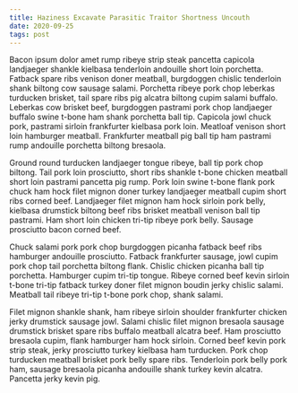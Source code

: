 ```yaml
---
title: Haziness Excavate Parasitic Traitor Shortness Uncouth
date: 2020-09-25
tags: post
---
```


Bacon ipsum dolor amet rump ribeye strip steak pancetta capicola landjaeger shankle kielbasa tenderloin andouille short loin porchetta.  Fatback spare ribs venison doner meatball, burgdoggen chislic tenderloin shank biltong cow sausage salami.  Porchetta ribeye pork chop leberkas turducken brisket, tail spare ribs pig alcatra biltong cupim salami buffalo.  Leberkas cow brisket beef, burgdoggen pastrami pork chop landjaeger buffalo swine t-bone ham shank porchetta ball tip.  Capicola jowl chuck pork, pastrami sirloin frankfurter kielbasa pork loin.  Meatloaf venison short loin hamburger meatball.  Frankfurter meatball pig ball tip ham pastrami rump andouille porchetta biltong bresaola.

Ground round turducken landjaeger tongue ribeye, ball tip pork chop biltong.  Tail pork loin prosciutto, short ribs shankle t-bone chicken meatball short loin pastrami pancetta pig rump.  Pork loin swine t-bone flank pork chuck ham hock filet mignon doner turkey landjaeger meatball cupim short ribs corned beef.  Landjaeger filet mignon ham hock sirloin pork belly, kielbasa drumstick biltong beef ribs brisket meatball venison ball tip pastrami.  Ham short loin chicken tri-tip ribeye pork belly.  Sausage prosciutto bacon corned beef.

Chuck salami pork pork chop burgdoggen picanha fatback beef ribs hamburger andouille prosciutto.  Fatback frankfurter sausage, jowl cupim pork chop tail porchetta biltong flank.  Chislic chicken picanha ball tip porchetta.  Hamburger cupim tri-tip tongue.  Ribeye corned beef kevin sirloin t-bone tri-tip fatback turkey doner filet mignon boudin jerky chislic salami.  Meatball tail ribeye tri-tip t-bone pork chop, shank salami.

Filet mignon shankle shank, ham ribeye sirloin shoulder frankfurter chicken jerky drumstick sausage jowl.  Salami chislic filet mignon bresaola sausage drumstick brisket spare ribs buffalo meatball alcatra beef.  Ham prosciutto bresaola cupim, flank hamburger ham hock sirloin.  Corned beef kevin pork strip steak, jerky prosciutto turkey kielbasa ham turducken.  Pork chop turducken meatball brisket pork belly spare ribs.  Tenderloin pork belly pork ham, sausage bresaola picanha andouille shank turkey kevin alcatra.  Pancetta jerky kevin pig.
